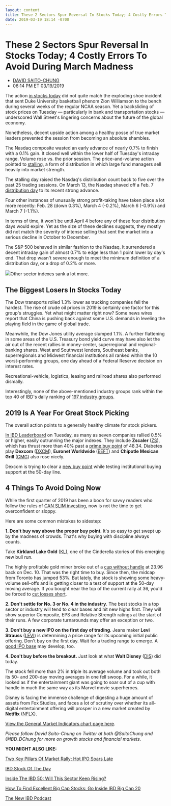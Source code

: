 ```yaml
---
layout: content
title: These 2 Sectors Spur Reversal In Stocks Today; 4 Costly Errors To Avoid During March Madness
date: 2019-03-19 18:14 -0700
---
```



These 2 Sectors Spur Reversal In Stocks Today; 4 Costly Errors To Avoid During March Madness
=============================================================================================




* [DAVID SAITO-CHUNG](https://www.investors.com/author/chungd/ "Posts by DAVID SAITO-CHUNG")
* 06:14 PM ET 03/19/2019




The action [in stocks today](https://www.investors.com/market-trend/stock-market-today/stock-market-today-market-trends-best-stocks-buy-watch/) did not quite match the exploding shoe incident that sent Duke University basketball phenom Zion Williamson to the bench during several weeks of the regular NCAA season. Yet a backsliding of stock prices on Tuesday — particularly in bank and transportation stocks — underscored Wall Street's lingering concerns about the future of the global economy.




Nonetheless, decent upside action among a healthy posse of true market leaders prevented the session from becoming an absolute shambles.


The Nasdaq composite wasted an early advance of nearly 0.7% to finish with a 0.1% gain. It closed well within the lower half of Tuesday's intraday range. Volume rose vs. the prior session. The price-and-volume action pointed to [stalling](https://www.investors.com/how-to-invest/investors-corner/how-a-stalling-day-provides-a-sign-of-distribution-on-up-day/), a form of distribution in which large fund managers sell heavily into market strength.


The stalling day raised the Nasdaq's distribution count back to five over the past 25 trading sessions. On March 13, the Nasdaq shaved off a Feb. 7 [distribution day](https://www.investors.com/how-to-invest/investors-corner/how-do-you-spot-a-major-market-top-easy-look-for-heavy-distribution/) to its recent strong advance.


Four other instances of unusually strong profit-taking have taken place a lot more recently: Feb. 28 (down 0.3%), March 4 (-0.2%), March 6 (-0.9%) and March 7 (-1.1%).


In terms of time, it won't be until April 4 before any of these four distribution days would expire. Yet as the size of these declines suggests, they mostly did not match the severity of intense selling that sent the market into a serious decline in October to December.


The S&P 500 behaved in similar fashion to the Nasdaq. It surrendered a decent intraday gain of almost 0.7% to edge less than 1 point lower by day's end. That drop wasn't severe enough to meet the minimum definition of a distribution day, or a drop of 0.2% or more.


![](https://www.investors.com/wp-content/uploads/2019/03/MP-5-5-031919-219x300.jpg)Other sector indexes sank a lot more.


The Biggest Losers In Stocks Today
----------------------------------


The Dow transports rolled 1.3% lower as trucking companies fell the hardest. The rise of crude oil prices in 2019 is certainly one factor for this group's struggles. Yet what might matter right now? Some news wires report that China is pushing back against some U.S. demands in leveling the playing field in the game of global trade.


Meanwhile, the Dow Jones utility average slumped 1.1%. A further flattening in some areas of the U.S. Treasury bond yield curve may have also let the air out of the recent rallies in money-center, superregional and regional-banking shares. West and Southwest lenders, Southeast banks, superregionals and Midwest financial institutions all ranked within the 10 worst-performing groups, one day ahead of a Federal Reserve decision on interest rates.


Recreational-vehicle, logistics, leasing and railroad shares also performed dismally.


Interestingly, none of the above-mentioned industry groups rank within the top 40 of IBD's daily ranking of [197 industry groups](https://www.investors.com/ibd-data-tables/).


2019 Is A Year For Great Stock Picking
--------------------------------------


The overall action points to a generally healthy climate for stock pickers.


[In IBD Leaderboard](https://leaderboard.investors.com/#/leaders/leadersnearabuypoint) on Tuesday, as many as seven companies rallied 0.5% or higher, easily outrunning the major indexes. They include **Zscaler** ([ZS](https://research.investors.com/quote.aspx?symbol=ZS)), which has thrust more than 40% past a [prime buy point](https://www.investors.com/how-to-invest/investors-corner/chart-reading-basics-how-a-buy-point-marks-a-time-of-opportunity/) of 48.34. Diabetes play **Dexcom** ([DXCM](https://research.investors.com/quote.aspx?symbol=DXCM)), **Euronet Worldwide** ([EEFT](https://research.investors.com/quote.aspx?symbol=EEFT)) and **Chipotle Mexican Grill** ([CMG](https://research.investors.com/quote.aspx?symbol=CMG)) also rose nicely.


Dexcom is trying to clear a [new buy point](https://www.investors.com/how-to-invest/investors-corner/chart-reading-basics-how-a-buy-point-marks-a-time-of-opportunity/) while testing institutional buying support at the 50-day line.



4 Things To Avoid Doing Now
---------------------------


While the first quarter of 2019 has been a boon for savvy readers who follow the rules of [CAN SLIM investing](https://www.investors.com/ibd-university/can-slim/), now is not the time to get overconfident or sloppy.


Here are some common mistakes to sidestep:


**1. Don't buy way above the proper buy point**. It's so easy to get swept up by the madness of crowds. That's why buying with discipline always counts.


Take **Kirkland Lake Gold** ([KL](https://research.investors.com/quote.aspx?symbol=KL)), one of the Cinderella stories of this emerging new bull run.



The highly profitable gold miner broke out of a [cup without handle](https://www.investors.com/how-to-invest/investors-corner/investing-202-why-some-great-cup-bases-dont-form-a-handle/) at 23.96 back on Dec. 10. That was the right time to buy. Since then, the midcap from Toronto has jumped 53%. But lately, the stock is showing some heavy-volume sell-offs and is getting closer to a test of support at the 50-day moving average. If you bought near the top of the current rally at 36, you'd be forced to [cut losses short](https://www.investors.com/how-to-invest/investors-corner/still-the-no-1-rule-for-stock-investors-always-cut-your-losses-short/).


**2. Don't settle for No. 3 or No. 4 in the industry**. The best stocks in a top sector or industry will tend to clear bases and hit new highs first. They will show superior Composite, EPS and Relative Strength ratings at the start of their runs. A few corporate turnarounds may offer an exception or two.


**3. Don't buy a new IPO on the first day of trading**. Jeans maker **Levi Strauss** ([LEVI](https://research.investors.com/quote.aspx?symbol=LEVI)) is determining a price range for its upcoming initial public offering. Don't buy on the first day. Wait for a trading range to emerge. A [good IPO base](https://www.investors.com/how-to-invest/investors-corner/ipo-bases-rich-gains/) may develop, too.


**4. Don't buy before the breakout.** Just look at what **Walt Disney** ([DIS](https://research.investors.com/quote.aspx?symbol=DIS)) did today.



The stock fell more than 2% in triple its average volume and took out both its 50- and 200-day moving averages in one fell swoop. For a while, it looked as if the entertainment giant was going to soar out of a cup with handle in much the same way as its Marvel movie superheroes.


Disney is facing the immense challenge of digesting a huge amount of assets from Fox Studios, and faces a lot of scrutiny over whether its all-digital entertainment offering will prosper in a new market created by **Netflix** ([NFLX](https://research.investors.com/quote.aspx?symbol=NFLX)).


[View the General Market Indicators chart page here](https://www.investors.com/wp-content/uploads/2019/03/IBD1903152800GMI2.pdf).


*Please follow David Saito-Chung on Twitter at both @SaitoChung and @IBD\_DChung for more on growth stocks and financial markets.*


**YOU MIGHT ALSO LIKE:**


[Two Key Pillars Of Market Rally; Hot IPO Soars Late](https://www.investors.com/market-trend/stock-market-today/dow-jones-futures-current-stock-market-chip-software-smartsheet-stock/)


[IBD Stock Of The Day](https://www.investors.com/research/ibd-stock-of-the-day/)


[Inside The IBD 50: Will This Sector Keep Rising?](https://www.investors.com/stock-lists/ibd-50/hunting-top-growth-stocks-sector-wall-street-turning-defensive/)


[How To Find Excellent Big Cap Stocks: Go Inside IBD Big Cap 20](https://research.investors.com/stock-lists/big-cap-20/)


[The New IBD Podcast](https://www.investors.com/how-to-invest/investing-podcast-how-to-make-more-money-stock-market-top-stocks-stock-charts/)




